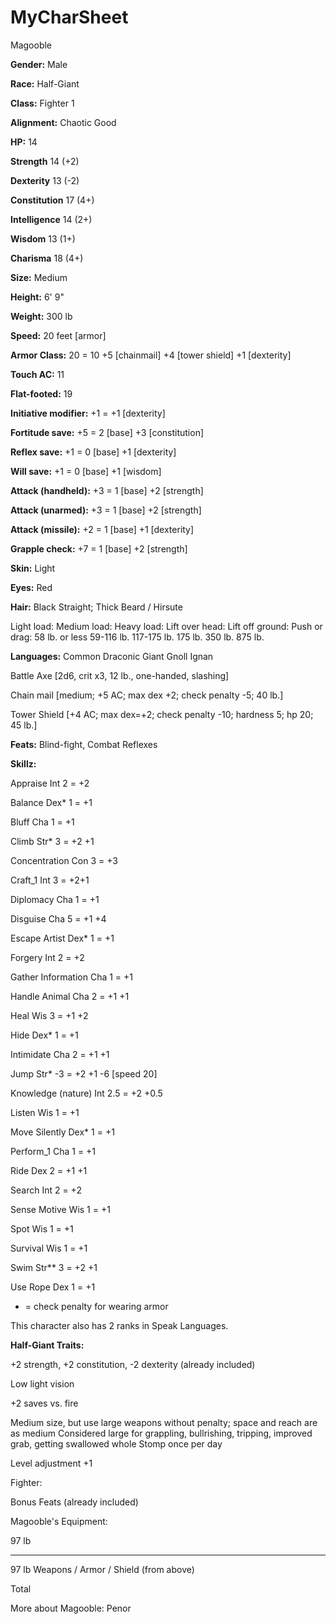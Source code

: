 # MyCharSheet

Magooble

**Gender:** Male 

**Race:** Half-Giant 

**Class:** Fighter 1

**Alignment:** Chaotic Good

**HP:** 14

**Strength**	14	(+2)

**Dexterity**	13	(-2)

**Constitution**	17	(4+)

**Intelligence**	14	(2+)

**Wisdom**	13	(1+)

**Charisma**	18	(4+)

**Size:**	Medium

**Height:**	6' 9"

**Weight:**	300 lb

**Speed:** 20 feet [armor]

**Armor Class:** 20 = 10 +5 [chainmail] +4 [tower shield] +1 [dexterity]

**Touch AC:** 11

**Flat-footed:** 19

**Initiative modifier:**	+1	= +1 [dexterity]

**Fortitude save:**	+5	= 2 [base] +3 [constitution]

**Reflex save:**	+1	= 0 [base] +1 [dexterity]

**Will save:**	+1	= 0 [base] +1 [wisdom]

**Attack (handheld):**	+3	= 1 [base] +2 [strength]

**Attack (unarmed):**	+3	= 1 [base] +2 [strength]

**Attack (missile):**	+2	= 1 [base] +1 [dexterity]

**Grapple check:**	+7	= 1 [base] +2 [strength]

**Skin:**	Light

**Eyes:**	Red

**Hair:**	Black Straight; Thick Beard / Hirsute



Light load:
Medium load:
Heavy load:
Lift over head:
Lift off ground:
Push or drag:
58 lb. or less
59-116 lb.
117-175 lb.
175 lb.
350 lb.
875 lb.

**Languages:**	Common Draconic Giant Gnoll Ignan

Battle Axe [2d6, crit x3, 12 lb., one-handed, slashing]

Chain mail [medium; +5 AC; max dex +2; check penalty -5; 40 lb.]

Tower Shield [+4 AC; max dex=+2; check penalty -10; hardness 5; hp 20; 45 lb.]

**Feats:** Blind-fight, Combat Reflexes	

**Skillz:**

Appraise	Int	2 =	+2

Balance	Dex*	1 =	+1

Bluff	Cha	1 =	+1

Climb	Str*	3 =	+2 +1	

Concentration	Con	3 =	+3

Craft_1	Int	3 =	+2+1	

Diplomacy	Cha	1 =	+1

Disguise	Cha	5 =	+1 +4	

Escape Artist	Dex*	1 =	+1

Forgery	Int	2 =	+2

Gather Information	Cha	1 =	+1

Handle Animal	Cha	2 =	+1 +1	

Heal	Wis	3 =	+1 +2	

Hide	Dex*	1 =	+1

Intimidate	Cha	2 =	+1 +1	

Jump	Str*	-3 =	+2 +1	-6 [speed 20]

Knowledge (nature)	Int	2.5 =	+2 +0.5	

Listen	Wis	1 =	+1

Move Silently	Dex*	1 =	+1

Perform_1	Cha	1 =	+1

Ride	Dex	2 =	+1 +1	

Search	Int	2 =	+2

Sense Motive	Wis	1 =	+1

Spot	Wis	1 =	+1

Survival	Wis	1 =	+1

Swim	Str**	3 =	+2 +1	

Use Rope	Dex	1 =	+1

* = check penalty for wearing armor

This character also has 2 ranks in Speak Languages.

**Half-Giant Traits:**

+2 strength, +2 constitution, -2 dexterity (already included)

Low light vision

+2 saves vs. fire

Medium size, but use large weapons without penalty; space and reach are as medium
Considered large for grappling, bullrishing, tripping, improved grab, getting swallowed whole
Stomp once per day

Level adjustment +1


Fighter:

Bonus Feats (already included)
	
Magooble's Equipment:

97 lb
_____
97 lb	Weapons / Armor / Shield (from above)

Total

More about Magooble:
Penor
